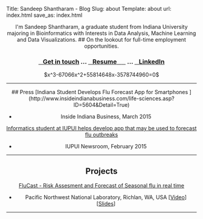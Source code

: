 Title: Sandeep Shantharam - Blog
Slug: about
Template: about
url: index.html
save_as: index.html

<center>
I'm Sandeep Shantharam, a graduate student from Indiana University majoring in Bioinformatics with Interests in Data Analysis, Machine Learning and Data Visualizations.
## On the lookout for full-time employment opportunities.

### <a href="mailto:machbio@gmail.com?subject=Work"><i class="fa fa-envelope-o"></i>&nbsp;&nbsp;&nbsp;Get in touch</a> ... <a href="https://docs.google.com/viewer?url=http://machb.io/extra/Sandeep_Shantharam_Resume.pdf"><i class="fa fa-file-pdf-o"></i>&nbsp;&nbsp;&nbsp;Resume</a><a href="/extra/Sandeep_Shantharam_Resume.pdf" download="Sandeep_Shantharam_Resume.pdf">&nbsp;&nbsp;&nbsp;<i class="fa fa-download"></i>&nbsp;&nbsp;&nbsp;</a> ... <a href="https://www.linkedin.com/in/machbio"><i class="fa fa-linkedin-square"></i>&nbsp;&nbsp;&nbsp;LinkedIn</a>
</center>
<center>
<span><a href="http://www.wolframalpha.com/input/?i=x3%E2%88%9267066x2%2B55814648x%E2%88%923578744960%3D0"><i class="fa fa-phone-square fa-2x"></i></a>&nbsp;&nbsp;&nbsp;$x^3-67066x^2+55814648x-3578744960=0$&nbsp;&nbsp;&nbsp;<a href="http://en.wikipedia.org/wiki/Area_code_707"><i class="fa fa-mobile"></i></a></span>
<center>
<hr class=“small”>
## Press
[Indiana Student Develops Flu Forecast App for Smartphones ](http://www.insideindianabusiness.com/life-sciences.asp?ID=5604&Detail=True)

- Inside Indiana Business, March 2015

[Informatics student at IUPUI helps develop app that may be used to forecast flu outbreaks](http://news.iupui.edu/releases/2015/02/informatics-student-app-flu.shtml)

- IUPUI Newsroom, February 2015

<hr class=“small”>

## Projects
[FluCast - Risk Assesment and Forecast of Seasonal flu in real time](http://soic.iupui.edu/news/bioinformatics-student-develops-app-to-forecast-the-flu/)

- Pacific Northwest National Laboratory, Richlan, WA, USA [[Video](https://youtu.be/AVvk_xHp4Tg)] [[Slides](http://www.slideshare.net/machbio/android-team-onefinal30)]

<hr class=“small”>

</center>
